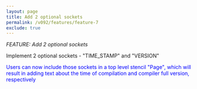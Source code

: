 ```yaml
---
layout: page
title: Add 2 optional sockets
permalink: /v092/features/feature-7
exclude: true
---
```

_FEATURE: Add 2 optional sockets_

Implement 2 optional sockets - "TIME_STAMP" and "VERSION"

<span style="color:blue">Users can now include those sockets in a top level stencil "Page", which will result in adding text about the time of compilation and compiler full version, respectively</span>
